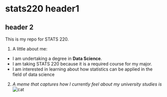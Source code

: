 # stats220 header1
## header 2
This is my repo for STATS 220. 

1. A little about me:
  - I am undertaking a degree in **Data Science**.
  - I am taking STATS 220 because it is a required course for my major.
  - I am interested in learning about how statistics can be applied in the field of data science

2. *A meme that captures how I currently feel about my university studies is*
   ![cat](https://media.tenor.com/qPqRXf7kM38AAAAi/cat-whiskey-the-cat.gif)
